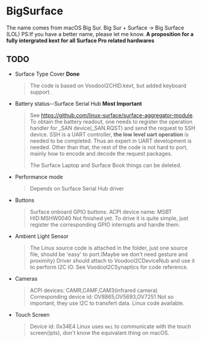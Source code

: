 # BigSurface
The name comes from macOS Big Sur.
Big Sur + Surface -> Big Surface (LOL)
PS:If you have a better name, please let me know.
**A proposition for a fully intergrated kext for all Surface Pro related hardwares**

## TODO
- Surface Type Cover                            **Done**
  
  > The code is based on VoodooI2CHID.kext, but added keyboard support.
- Battery status--Surface Serial Hub            **Most Important**
  > See https://github.com/linux-surface/surface-aggregator-module.
  > To obtain the battery readout, one needs to register the operation handler for _SAN device(_SAN.RQST) and send the request to SSH device.
  > SSH is a UART controller, **the low level uart operation** is needed to be completed. Thus an expert in UART development is needed.
  > Other than that, the rest of the code is not hard to port, mainly how to encode and decode the request packages. 
  >
  > The Surface Laptop and Surface Book things can be deleted.
- Performance mode
  
  > Depends on Surface Serial Hub driver
- Buttons
  > Surface onboard GPIO buttons. ACPI device name: MSBT HID:MSHW0040
  > Not finished yet.
  > To drive it is quite simple, just register the corresponding GPIO interrupts and handle them.
- Ambient Light Sensor
  > The Linux source code is attached in the folder, just one source file, should be 'easy' to port.(Maybe we don't need gesture and proximity)
  > Driver should attach to VoodooI2CDeviceNub and use it to perform I2C IO.
  > See VoodooI2CSynaptics for code reference.
- Cameras
  > ACPI devices: CAMR,CAMF,CAM3(infrared camera)
  > Corresponding device id: OV8865,OV5693,OV7251
  > Not so important, they use I2C to transfert data. Linux code available.
- Touch Screen
  > Device id: 0x34E4
  > Linux uses `mei` to communicate with the touch screen(ipts), don't know the equivalant thing on macOS.
